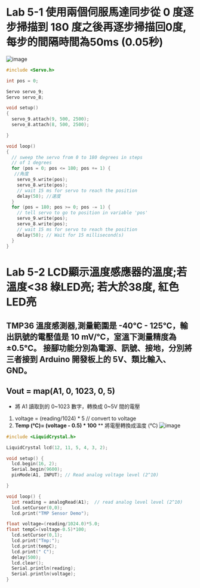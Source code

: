 # Lab 5-1 使用兩個伺服馬達同步從 0 度逐步掃描到 180 度之後再逐步掃描回0度, 每步的間隔時間為50ms (0.05秒)

![image](https://user-images.githubusercontent.com/89329219/138578863-b63fc934-45c7-495a-ba40-fc2a9b2d3a78.png)

````C
#include <Servo.h>

int pos = 0;

Servo servo_9;
Servo servo_8;

void setup()
{
  servo_9.attach(9, 500, 2500);
  servo_8.attach(8, 500, 2500);

}

void loop()
{
  // sweep the servo from 0 to 180 degrees in steps
  // of 1 degrees
  for (pos = 0; pos <= 180; pos += 1) {
   //角度
    servo_9.write(pos);
    servo_8.write(pos);
    // wait 15 ms for servo to reach the position
    delay(50); //速度
  }
  for (pos = 180; pos >= 0; pos -= 1) {
    // tell servo to go to position in variable 'pos'
    servo_9.write(pos);
    servo_8.write(pos);
    // wait 15 ms for servo to reach the position
    delay(50); // Wait for 15 millisecond(s)
  }
}
````
# Lab 5-2 LCD顯示溫度感應器的溫度;若溫度<38 綠LED亮; 若大於38度, 紅色LED亮
## TMP36 溫度感測器,測量範圍是 -40°C - 125°C，輸出訊號的電壓值是 10 mV/°C，室溫下測量精度為 ±0.5°C。 接腳功能分別為電源、訊號、接地，分別將三者接到 Arduino 開發板上的 5V、類比輸入、GND。


## Vout = map(A1, 0, 1023, 0, 5)
* 將 A1 讀取到的 0~1023 數字，轉換成 0~5V 間的電壓

1. voltage = (reading/1024) * 5 // convert to voltage
2. **Temp (℃)= (voltage - 0.5) * 100**
** 將電壓轉換成溫度 (℃)
![image](https://user-images.githubusercontent.com/89329219/138579917-0656b12e-f46d-43ce-a2f1-837bb370aad0.png)

````C
#include <LiquidCrystal.h>

LiquidCrystal lcd(12, 11, 5, 4, 3, 2);

void setup() {
  lcd.begin(16, 2);
  Serial.begin(9600);	
  pinMode(A1, INPUT); // Read analog voltage level (2^10)

}

void loop() {
  int reading = analogRead(A1);  // read analog level level (2^10)
  lcd.setCursor(0,0);  
  lcd.print("TMP Sensor Demo");

float voltage=(reading/1024.0)*5.0;
float tempC=(voltage-0.5)*100;
  lcd.setCursor(0,1);
  lcd.print("Tmp:");
  lcd.print(tempC);
  lcd.print(" C");
  delay(500);
  lcd.clear();
  Serial.println(reading);
  Serial.println(voltage);  
}
````
